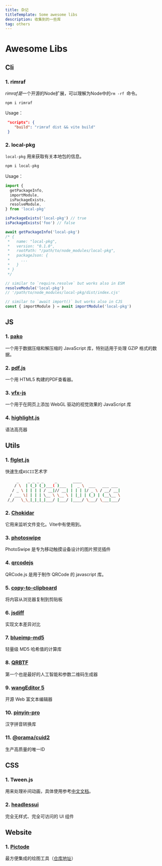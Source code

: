 ```yaml
---
title: 杂记
titleTemplate: Some awesome libs
description: 收集到的一些库
tag: others
---
```


# Awesome Libs

## Cli

### 1.  rimraf  

*rimraf是*一个开源的Node扩展，可以理解为Node中的`rm -rf `命令。

```
npm i rimraf
```

Usage：

```json
 "scripts": {
    "build": "rimraf dist && vite build"
 }	
```



### 2.  local-pkg

`local-pkg` 用来获取有关本地包的信息。

```bash
npm i local-pkg
```

Usage：

```js
import {
  getPackageInfo,
  importModule,
  isPackageExists,
  resolveModule,
} from 'local-pkg'

isPackageExists('local-pkg') // true
isPackageExists('foo') // false

await getPackageInfo('local-pkg')
/* {
 *   name: "local-pkg",
 *   version: "0.1.0",
 *   rootPath: "/path/to/node_modules/local-pkg",
 *   packageJson: {
 *     ...
 *   }
 * }
 */

// similar to `require.resolve` but works also in ESM
resolveModule('local-pkg')
// '/path/to/node_modules/local-pkg/dist/index.cjs'

// similar to `await import()` but works also in CJS
const { importModule } = await importModule('local-pkg')
```

## JS

### 1. [pako](https://github.com/nodeca/pako)

一个用于数据压缩和解压缩的 JavaScript 库，特别适用于处理 GZIP 格式的数据。

### 2. [pdf.js](https://github.com/mozilla/pdf.js)

一个用 HTML5 构建的PDF查看器。

### 3. [vfx-js](https://github.com/fand/vfx-js)

一个用于在网页上添加 WebGL 驱动的视觉效果的 JavaScript 库

### 4. [highlight.js](https://github.com/highlightjs/highlight.js)

语法高亮器

## Utils

### 1. [flglet.js](https://github.com/scottgonzalez/figlet-js)

快速生成`ASCII`艺术字
```bash
     _    _ _ _ _     _       ____                 
    / \  | (_) (_)___( )___  |  _ \  ___   ___ ___ 
   / _ \ | | | | / __|// __| | | | |/ _ \ / __/ __|
  / ___ \| | | | \__ \ \__ \ | |_| | (_) | (__\__ \
 /_/   \_\_|_|_|_|___/ |___/ |____/ \___/ \___|___/
```

### 2. [Chokidar](https://github.com/paulmillr/chokidar)

它用来监听文件变化。Vite中有使用到。

### 3. [photoswipe](https://github.com/dimsemenov/photoswipe)

PhotoSwipe 是专为移动触摸设备设计的图片预览插件

### 4. [qrcodejs](https://github.com/davidshimjs/qrcodejs)

QRCode.js 是用于制作 QRCode 的 javascript 库。

### 5. [copy-to-clipboard](https://github.com/sudodoki/copy-to-clipboard)

将内容从浏览器复制到剪贴板

### 6. [jsdiff](https://github.com/kpdecker/jsdiff)

实现文本差异对比

### 7. [blueimp-md5](https://www.npmjs.com/package/blueimp-md5)

轻量级 MD5 哈希值的计算库

### 8. [QRBTF](https://github.com/latentcat/qrbtf)

第一个也是最好的人工智能和参数二维码生成器

### 9. [wangEditor 5](https://github.com/wangeditor-team/wangEditor)

开源 Web 富文本编辑器

### 10. [pinyin-pro](https://github.com/zh-lx/pinyin-pro)

汉字拼音转换库

### 11. [@orama/cuid2](https://github.com/oramasearch/cuid2)

生产高质量的唯一ID

## CSS 

### 1. Tween.js

用来处理补间动画，具体使用参考[中文文档](https://github.com/tweenjs/tween.js/blob/main/docs/user_guide_zh-CN.md)。

### 2. [headlessui](https://github.com/tailwindlabs/headlessui)

完全无样式、完全可访问的 UI 组件

## Website

### 1. [Pictode](https://www.pictode.com/#/)

最方便集成的绘图工具（[仓库地址](https://github.com/JessYan0913/pictode)）





